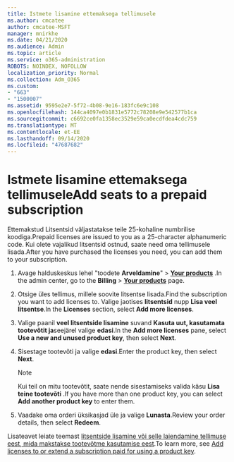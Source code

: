 ```yaml
---
title: Istmete lisamine ettemaksega tellimusele
ms.author: cmcatee
author: cmcatee-MSFT
manager: mnirkhe
ms.date: 04/21/2020
ms.audience: Admin
ms.topic: article
ms.service: o365-administration
ROBOTS: NOINDEX, NOFOLLOW
localization_priority: Normal
ms.collection: Adm_O365
ms.custom:
- "663"
- "1500007"
ms.assetid: 9595e2e7-5f72-4b08-9e16-183fc6e9c108
ms.openlocfilehash: 144ca4097e0b1831e5772c78208e9e542577b1ca
ms.sourcegitcommit: c6692ce0fa1358ec3529e59ca0ecdfdea4cdc759
ms.translationtype: MT
ms.contentlocale: et-EE
ms.lasthandoff: 09/14/2020
ms.locfileid: "47687682"
---
```

# <a name="add-seats-to-a-prepaid-subscription"></a><span data-ttu-id="13d0d-102">Istmete lisamine ettemaksega tellimusele</span><span class="sxs-lookup"><span data-stu-id="13d0d-102">Add seats to a prepaid subscription</span></span>

<span data-ttu-id="13d0d-103">Ettemakstud Litsentsid väljastatakse teile 25-kohaline numbrilise koodiga.</span><span class="sxs-lookup"><span data-stu-id="13d0d-103">Prepaid licenses are issued to you as a 25-character alphanumeric code.</span></span> <span data-ttu-id="13d0d-104">Kui olete vajalikud litsentsid ostnud, saate need oma tellimusele lisada.</span><span class="sxs-lookup"><span data-stu-id="13d0d-104">After you have purchased the licenses you need, you can add them to your subscription.</span></span> 

1. <span data-ttu-id="13d0d-105">Avage halduskeskus lehel "toodete **Arveldamine**"  >  **[Your products](https://go.microsoft.com/fwlink/p/?linkid=842054)** .</span><span class="sxs-lookup"><span data-stu-id="13d0d-105">In the admin center, go to the **Billing** > **[Your products](https://go.microsoft.com/fwlink/p/?linkid=842054)** page.</span></span>

2. <span data-ttu-id="13d0d-106">Otsige üles tellimus, millele soovite litsentse lisada.</span><span class="sxs-lookup"><span data-stu-id="13d0d-106">Find the subscription you want to add licenses to.</span></span> <span data-ttu-id="13d0d-107">Valige jaotises **litsentsid** nupp **Lisa veel litsentse**.</span><span class="sxs-lookup"><span data-stu-id="13d0d-107">In the **Licenses** section, select **Add more licenses**.</span></span>

3. <span data-ttu-id="13d0d-108">Valige paanil **veel litsentside lisamine** suvand **Kasuta uut, kasutamata tootevõtit ja**seejärel valige **edasi**.</span><span class="sxs-lookup"><span data-stu-id="13d0d-108">In the **Add more licenses** pane, select **Use a new and unused product key**, then select **Next**.</span></span>

4. <span data-ttu-id="13d0d-109">Sisestage tootevõti ja valige **edasi**.</span><span class="sxs-lookup"><span data-stu-id="13d0d-109">Enter the product key, then select **Next**.</span></span>

    > [!NOTE]
    > <span data-ttu-id="13d0d-110">Kui teil on mitu tootevõtit, saate nende sisestamiseks valida käsu **Lisa teine tootevõti** .</span><span class="sxs-lookup"><span data-stu-id="13d0d-110">If you have more than one product key, you can select **Add another product key** to enter them.</span></span>

5. <span data-ttu-id="13d0d-111">Vaadake oma orderi üksikasjad üle ja valige **Lunasta**.</span><span class="sxs-lookup"><span data-stu-id="13d0d-111">Review your order details, then select **Redeem**.</span></span>

<span data-ttu-id="13d0d-112">Lisateavet leiate teemast [litsentside lisamine või selle laiendamine tellimuse eest, mida makstakse tootevõtme kasutamise eest](https://docs.microsoft.com/microsoft-365/commerce/licenses/add-licenses-using-product-key).</span><span class="sxs-lookup"><span data-stu-id="13d0d-112">To learn more, see [Add licenses to or extend a subscription paid for using a product key](https://docs.microsoft.com/microsoft-365/commerce/licenses/add-licenses-using-product-key).</span></span>